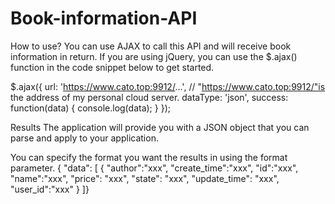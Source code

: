 # Book-information-API

How to use?
You can use AJAX to call this API and will receive book information in return. If you are using jQuery, you can use the $.ajax() function in the code snippet below to get started.

$.ajax({
  url: 'https://www.cato.top:9912/...',    // "https://www.cato.top:9912/"is the address of my personal cloud server.
  dataType: 'json',
  success: function(data) {
    console.log(data);
  }
});

Results
The application will provide you with a JSON object that you can parse and apply to your application.

You can specify the format you want the results in using the format parameter.
{
  "data": [
    {
      "author":"xxx",
      "create_time":"xxx",
      "id":"xxx",
      "name":"xxx",
      "price": "xxx",
      "state": "xxx",
      "update_time": "xxx",
      "user_id":"xxx"
     }
   ]}

